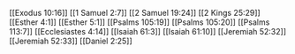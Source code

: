 [[Exodus 10:16]]
[[1 Samuel 2:7]]
[[2 Samuel 19:24]]
[[2 Kings 25:29]]
[[Esther 4:1]]
[[Esther 5:1]]
[[Psalms 105:19]]
[[Psalms 105:20]]
[[Psalms 113:7]]
[[Ecclesiastes 4:14]]
[[Isaiah 61:3]]
[[Isaiah 61:10]]
[[Jeremiah 52:32]]
[[Jeremiah 52:33]]
[[Daniel 2:25]]
